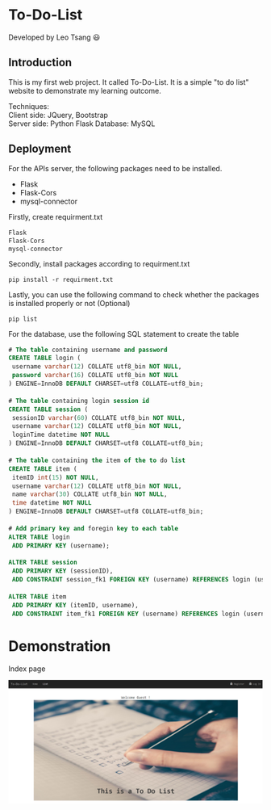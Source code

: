 # To-Do-List
Developed by Leo Tsang :smiley:

## Introduction
  This is my first web project. It called To-Do-List. It is a simple "to do list" website to demonstrate my learning outcome.
  
  Techniques:<br />
  Client side: JQuery, Bootstrap <br />
  Server side: Python Flask
  Database: MySQL

## Deployment

  For the APIs server, the following packages need to be installed.
  
  * Flask
  * Flask-Cors
  * mysql-connector
  
 Firstly, create requirment.txt
 ```
 Flask
 Flask-Cors
 mysql-connector
 ```
 Secondly, install packages according to requirment.txt
 ```
 pip install -r requirment.txt
 ```
 
 Lastly, you can use the following command to check whether the packages is installed properly or not (Optional)
 ```
 pip list
 ```
 
 For the database, use the following SQL statement to create the table
 ```SQL
 # The table containing username and password
 CREATE TABLE login (
  username varchar(12) COLLATE utf8_bin NOT NULL,
  password varchar(16) COLLATE utf8_bin NOT NULL
) ENGINE=InnoDB DEFAULT CHARSET=utf8 COLLATE=utf8_bin;

# The table containing login session id
CREATE TABLE session (
  sessionID varchar(60) COLLATE utf8_bin NOT NULL,
  username varchar(12) COLLATE utf8_bin NOT NULL,
  loginTime datetime NOT NULL
) ENGINE=InnoDB DEFAULT CHARSET=utf8 COLLATE=utf8_bin;

# The table containing the item of the to do list
CREATE TABLE item (
  itemID int(15) NOT NULL,
  username varchar(12) COLLATE utf8_bin NOT NULL,
  name varchar(30) COLLATE utf8_bin NOT NULL,
  time datetime NOT NULL
) ENGINE=InnoDB DEFAULT CHARSET=utf8 COLLATE=utf8_bin;

# Add primary key and foregin key to each table
ALTER TABLE login
  ADD PRIMARY KEY (username);
  
 ALTER TABLE session
  ADD PRIMARY KEY (sessionID),
  ADD CONSTRAINT session_fk1 FOREIGN KEY (username) REFERENCES login (username);
  
 ALTER TABLE item
  ADD PRIMARY KEY (itemID, username),
  ADD CONSTRAINT item_fk1 FOREIGN KEY (username) REFERENCES login (username);
 ```
 
 # Demonstration
 
  Index page 
  
  ![image](https://github.com/leosoftleo/To-Do-List/blob/master/image/indexPage.PNG)
